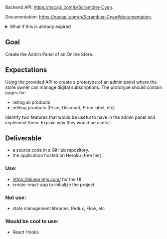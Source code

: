 
Backend API: https://nacapi.com/p/Scrambler-Cyan.

Documentation: https://nacapi.com/p/Scrambler-Cyan#documentation.

<details>
  <summary>What if this is already expired</summary>

  Create a new dummy backend on: https://nacapi.com/ with the following dataset.

  ```json
  {
    "products": [
      {
        "name": "EasyApi",
        "Description": "Easy API Makes it simple for developers to start side projects",
        "Pricing": "Free for early adopters",
        "Price": 10,
        "Discount": 2
      },
      {
        "name": "Email API",
        "Description": "Email API, makes it easy to send emails with a single route",
        "Pricing": "Coming soon",
        "Price": 30,
        "Discount": 10
      },
      {
        "name": "Authenticated API",
        "Description": "Authenticated API Is a way to protect your data while keeping it easy to connect to your api",
        "Pricing": "Coming soon",
        "Price": 15,
        "Discount": 5
      }
    ]
  }
  ```
</details>


## Goal
Create the Admin Panel of an Online Store.

## Expectations
Using the provided API to create a prototype of an admin panel where the store owner can manage digital subscriptions.
The prototype should contain pages for:

 - listing all products
 - editing products (Price, Discount, Price label, etc)

Identify two features that would be useful to have in the admin panel and implement them.
Explain why they would be useful.

## Deliverable
 - a source code in a GitHub repository.
 - the application hosted on Heroku (free tier).

### Use:
 - https://blueprintjs.com/ for the UI
 - create-react-app to initialize the project

### Not use:
  - state management libraries, Redux, Flow, etc

### Would be cool to use:
  - React Hooks